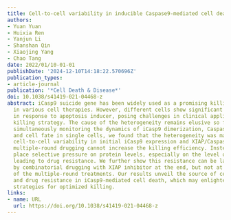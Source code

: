 ```yaml
---
title: Cell-to-cell variability in inducible Caspase9-mediated cell death
authors:
- Yuan Yuan
- Huixia Ren
- Yanjun Li
- Shanshan Qin
- Xiaojing Yang
- Chao Tang
date: 2022/01/10-01-01
publishDate: '2024-12-10T14:18:22.570696Z'
publication_types:
- article-journal
publication: '*Cell Death & Disease*'
doi: 10.1038/s41419-021-04468-z
abstract: iCasp9 suicide gene has been widely used as a promising killing strategy
  in various cell therapies. However, different cells show significant heterogeneity
  in response to apoptosis inducer, posing challenges in clinical applications of
  killing strategy. The cause of the heterogeneity remains elusive so far. Here, by
  simultaneously monitoring the dynamics of iCasp9 dimerization, Caspase3 activation,
  and cell fate in single cells, we found that the heterogeneity was mainly due to
  cell-to-cell variability in initial iCasp9 expression and XIAP/Caspase3 ratio. Moreover,
  multiple-round drugging cannot increase the killing efficiency. Instead, it will
  place selective pressure on protein levels, especially on the level of initial iCasp9,
  leading to drug resistance. We further show this resistance can be largely eliminated
  by combinatorial drugging with XIAP inhibitor at the end, but not at the beginning,
  of the multiple-round treatments. Our results unveil the source of cell fate heterogeneity
  and drug resistance in iCasp9-mediated cell death, which may enlighten better therapeutic
  strategies for optimized killing.
links:
- name: URL
  url: https://doi.org/10.1038/s41419-021-04468-z
---
```

